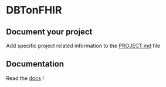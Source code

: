 # DBTonFHIR

## Document your project

Add specific project related information to the [PROJECT.md](PROJECT.md) file

## Documentation

Read the [docs](https://arkhn.github.io/dbtonfhir/) !

